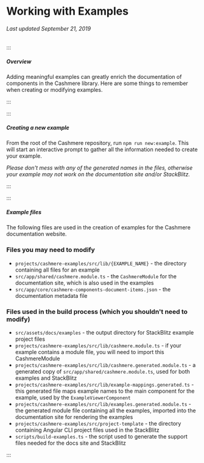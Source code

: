 # Working with Examples

###### Last updated September 21, 2019

:::

##### Overview

Adding meaningful examples can greatly enrich the documentation of components in the Cashmere library. Here are some things to remember when creating or modifying examples.

:::

:::

##### Creating a new example

From the root of the Cashmere repository, run `npm run new:example`. This will start an interactive prompt to gather all the information needed to create your example.

_Please don't mess with any of the generated names in the files, otherwise your example may not work on the documentation site and/or StackBlitz._

:::

:::

##### Example files

The following files are used in the creation of examples for the Cashmere documentation website.

### Files you may need to modify

-   `projects/cashmere-examples/src/lib/{EXAMPLE_NAME}` - the directory containing all files for an example
-   `src/app/shared/cashmere.module.ts` - the `CashmereModule` for the documentation site, which is also used in the examples
-   `src/app/core/cashmere-components-document-items.json` - the documentation metadata file

### Files used in the build process (which you shouldn't need to modify)

-   `src/assets/docs/examples` - the output directory for StackBlitz example project files
-   `projects/cashmere-examples/src/lib/cashmere.module.ts` - if your example contains a module file, you will need to import this CashmereModule
-   `projects/cashmere-examples/src/lib/cashmere.generated.module.ts` - a generated copy of `src/app/shared/cashmere.module.ts`, used for both examples and StackBlitz
-   `projects/cashmere-examples/src/lib/example-mappings.generated.ts` - this generated file maps example names to the main component for the example, used by the `ExampleViewerComponent`
-   `projects/cashmere-examples/src/lib/examples.generated.module.ts` - the generated module file containing all the examples, imported into the documentation site for rendering the examples
-   `projects/cashmere-examples/src/project-template` - the directory containing Angular CLI project files used in the StackBlitz
-   `scripts/build-examples.ts` - the script used to generate the support files needed for the docs site and StackBlitz

:::
